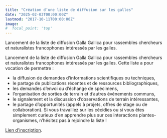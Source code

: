 ```yaml
---
title: "Création d’une liste de diffusion sur les galles"
date: "2025-02-03T00:00:00Z"
lastmod: "2017-10-11T00:00:00Z"
image:
#  focal_point: 'top'
---
```


Lancement de la liste de diffusion Galla Gallica pour rassembles chercheurs et naturalistes francophones intéressés par les galles.

<!--more-->

Lancement de la liste de diffusion Galla Gallica pour rassembles chercheurs et naturalistes francophones intéressés par les galles. Cette liste a pour vocation de permettre :
- la diffusion de demandes d’informations scientifiques ou techniques,
- le partage de publications récentes et de ressources bibliographiques,
- les demandes d’envoi ou d’échange de spécimens,
- l’organisation de sorties de terrain et d’autres événements communs,
- le signalement et la discussion d’observations de terrain intéressantes,
- le partage d’opportunités (appels à projets, offres de stage ou de collaboration).
Si vous travaillez sur les cécidies ou si vous êtes simplement curieux d’en apprendre plus sur ces interactions plantes-organismes, n’hésitez pas à rejoindre la liste !

[Lien d'inscription](https://listes.mnhn.fr/wws/subscribe/gallagallica?previous_action=info).
